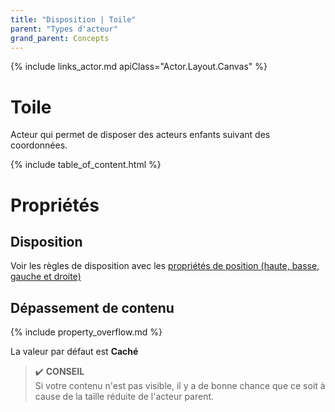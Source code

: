 ```yaml
---
title: "Disposition | Toile"
parent: "Types d'acteur"
grand_parent: Concepts
---
```


{% include links_actor.md apiClass="Actor.Layout.Canvas" %}

# Toile

Acteur qui permet de disposer des acteurs enfants suivant des coordonnées.

{% include table_of_content.html %}

# Propriétés


## Disposition

Voir les règles de disposition avec les [propriétés de position (haute, basse, gauche et droite)](../actor/category-disposition.md#catégorie-disposition-dans-une-toile)


## Dépassement de contenu

{% include property_overflow.md %}

La valeur par défaut est **Caché**

> ✔️ **CONSEIL**<br>
> Si votre contenu n'est pas visible, il y a de bonne chance que ce soit à cause de la taille réduite de l'acteur parent.
